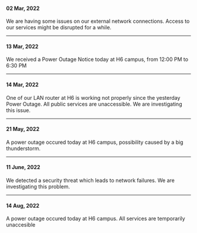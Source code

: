 #### 02 Mar, 2022

We are having some issues on our external network connections. Access to our services might be disrupted for a while. 

---
#### 13 Mar, 2022

We received a Power Outage Notice today at H6 campus, from 12:00 PM to 6:30 PM

---
#### 14 Mar, 2022

One of our LAN router at H6 is working not properly since the yesterday Power Outage. All public services are unaccessible. We are investigating this issue.

---
#### 21 May, 2022

A power outage occured today at H6 campus, possibility caused by a big thunderstorm.

---
#### 11 June, 2022

We detected a security threat which leads to network failures. We are investigating this problem.

---
#### 14 Aug, 2022

A power outage occured today at H6 campus. All services are temporarily unaccesible
